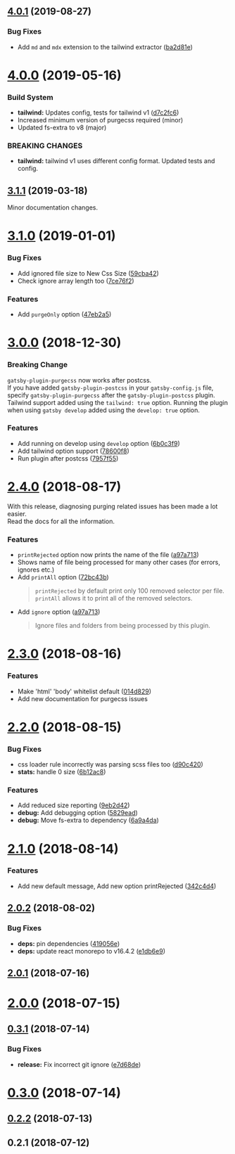 ## [4.0.1](https://github.com/anantoghosh/gatsby-plugin-purgecss/compare/4.0.0...4.0.1) (2019-08-27)


### Bug Fixes

* Add `md` and `mdx` extension to the tailwind extractor ([ba2d81e](https://github.com/anantoghosh/gatsby-plugin-purgecss/commit/ba2d81e))

# [4.0.0](https://github.com/anantoghosh/gatsby-plugin-purgecss/compare/3.1.1...4.0.0) (2019-05-16)

### Build System

- **tailwind:** Updates config, tests for tailwind v1 ([d7c2fc6](https://github.com/anantoghosh/gatsby-plugin-purgecss/commit/d7c2fc6))
- Increased minimum version of purgecss required (minor)
- Updated fs-extra to v8 (major)

### BREAKING CHANGES

- **tailwind:** tailwind v1 uses different config format.
  Updated tests and config.

## [3.1.1](https://github.com/anantoghosh/gatsby-plugin-purgecss/compare/3.1.0...3.1.1) (2019-03-18)

Minor documentation changes.

# [3.1.0](https://github.com/anantoghosh/gatsby-plugin-purgecss/compare/3.0.0...3.1.0) (2019-01-01)

### Bug Fixes

- Add ignored file size to New Css Size ([59cba42](https://github.com/anantoghosh/gatsby-plugin-purgecss/commit/59cba42))
- Check ignore array length too ([7ce76f2](https://github.com/anantoghosh/gatsby-plugin-purgecss/commit/7ce76f2))

### Features

- Add `purgeOnly` option ([47eb2a5](https://github.com/anantoghosh/gatsby-plugin-purgecss/commit/47eb2a5))

# [3.0.0](https://github.com/anantoghosh/gatsby-plugin-purgecss/compare/2.4.0...3.0.0) (2018-12-30)

### Breaking Change

`gatsby-plugin-purgecss` now works after postcss.  
If you have added `gatsby-plugin-postcss` in your `gatsby-config.js` file, specify `gatsby-plugin-purgecss` after the `gatsby-plugin-postcss` plugin.  
Tailwind support added using the `tailwind: true` option.
Running the plugin when using `gatsby develop` added using the `develop: true` option.

### Features

- Add running on develop using `develop` option ([6b0c3f9](https://github.com/anantoghosh/gatsby-plugin-purgecss/commit/6b0c3f9))
- Add tailwind option support ([78600f8](https://github.com/anantoghosh/gatsby-plugin-purgecss/commit/78600f8))
- Run plugin after postcss ([7957f55](https://github.com/anantoghosh/gatsby-plugin-purgecss/commit/7957f55))

<a name="2.4.0"></a>

# [2.4.0](https://github.com/anantoghosh/gatsby-plugin-purgecss/compare/2.3.0...2.4.0) (2018-08-17)

With this release, diagnosing purging related issues has been made a lot easier.  
Read the docs for all the information.

### Features

- `printRejected` option now prints the name of the file ([a97a713](https://github.com/anantoghosh/gatsby-plugin-purgecss/commit/a97a713))
- Shows name of file being processed for many other cases (for errors, ignores etc.)
- Add `printAll` option ([72bc43b](https://github.com/anantoghosh/gatsby-plugin-purgecss/commit/72bc43b))
  > `printRejected` by default print only 100 removed selector per file. `printAll` allows it to print all of the removed selectors.
- Add `ignore` option ([a97a713](https://github.com/anantoghosh/gatsby-plugin-purgecss/commit/a97a713))
  > Ignore files and folders from being processed by this plugin.

<a name="2.3.0"></a>

# [2.3.0](https://github.com/anantoghosh/gatsby-plugin-purgecss/compare/2.2.0...2.3.0) (2018-08-16)

### Features

- Make 'html' 'body' whitelist default ([014d829](https://github.com/anantoghosh/gatsby-plugin-purgecss/commit/014d829))
- Add new documentation for purgecss issues

<a name="2.2.0"></a>

# [2.2.0](https://github.com/anantoghosh/gatsby-plugin-purgecss/compare/2.1.0...2.2.0) (2018-08-15)

### Bug Fixes

- css loader rule incorrectly was parsing scss files too ([d90c420](https://github.com/anantoghosh/gatsby-plugin-purgecss/commit/d90c420))
- **stats:** handle 0 size ([6b12ac8](https://github.com/anantoghosh/gatsby-plugin-purgecss/commit/6b12ac8))

### Features

- Add reduced size reporting ([9eb2d42](https://github.com/anantoghosh/gatsby-plugin-purgecss/commit/9eb2d42))
- **debug:** Add debugging option ([5829ead](https://github.com/anantoghosh/gatsby-plugin-purgecss/commit/5829ead))
- **debug:** Move fs-extra to dependency ([6a9a4da](https://github.com/anantoghosh/gatsby-plugin-purgecss/commit/6a9a4da))

<a name="2.1.0"></a>

# [2.1.0](https://github.com/anantoghosh/gatsby-plugin-purgecss/compare/2.0.2...2.1.0) (2018-08-14)

### Features

- Add new default message, Add new option printRejected ([342c4d4](https://github.com/anantoghosh/gatsby-plugin-purgecss/commit/342c4d4))

<a name="2.0.2"></a>

## [2.0.2](https://github.com/anantoghosh/gatsby-plugin-purgecss/compare/2.0.1...2.0.2) (2018-08-02)

### Bug Fixes

- **deps:** pin dependencies ([419056e](https://github.com/anantoghosh/gatsby-plugin-purgecss/commit/419056e))
- **deps:** update react monorepo to v16.4.2 ([e1db6e9](https://github.com/anantoghosh/gatsby-plugin-purgecss/commit/e1db6e9))

<a name="2.0.1"></a>

## [2.0.1](https://github.com/anantoghosh/gatsby-plugin-purgecss/compare/2.0.0...2.0.1) (2018-07-16)

<a name="2.0.0"></a>

# [2.0.0](https://github.com/anantoghosh/gatsby-plugin-purgecss/compare/0.3.1...2.0.0) (2018-07-15)

<a name="0.3.1"></a>

## [0.3.1](https://github.com/anantoghosh/gatsby-plugin-purgecss/compare/0.3.0...0.3.1) (2018-07-14)

### Bug Fixes

- **release:** Fix incorrect git ignore ([e7d68de](https://github.com/anantoghosh/gatsby-plugin-purgecss/commit/e7d68de))

<a name="0.3.0"></a>

# [0.3.0](https://github.com/anantoghosh/gatsby-plugin-purgecss/compare/0.2.2...0.3.0) (2018-07-14)

<a name="0.2.2"></a>

## [0.2.2](https://github.com/anantoghosh/gatsby-plugin-purgecss/compare/0.2.1...0.2.2) (2018-07-13)

<a name="0.2.1"></a>

## 0.2.1 (2018-07-12)
